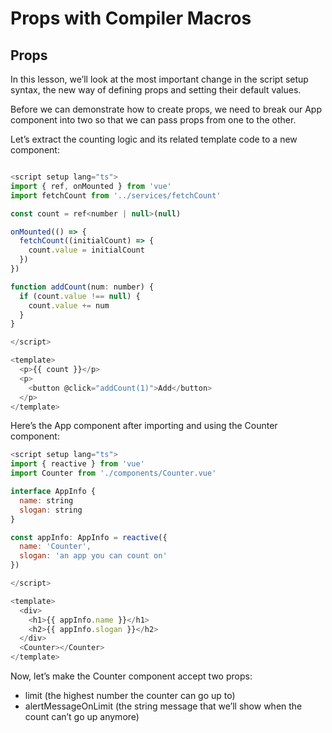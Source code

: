 # Props with Compiler Macros

## Props

In this lesson, we’ll look at the most important change in the script setup syntax, the new way of defining props and setting their default values.

Before we can demonstrate how to create props, we need to break our App component into two so that we can pass props from one to the other.

Let’s extract the counting logic and its related template code to a new component:

```javaScript

<script setup lang="ts">
import { ref, onMounted } from 'vue'
import fetchCount from '../services/fetchCount'

const count = ref<number | null>(null)

onMounted(() => {
  fetchCount((initialCount) => {
    count.value = initialCount
  })
})

function addCount(num: number) {
  if (count.value !== null) {
    count.value += num
  }
}

</script>

<template>
  <p>{{ count }}</p>
  <p>
    <button @click="addCount(1)">Add</button>
  </p>
</template>
```

Here’s the App component after importing and using the Counter component:

```javaScript
<script setup lang="ts">
import { reactive } from 'vue'
import Counter from './components/Counter.vue'

interface AppInfo {
  name: string
  slogan: string
}

const appInfo: AppInfo = reactive({
  name: 'Counter',
  slogan: 'an app you can count on'
})

</script>

<template>
  <div>
    <h1>{{ appInfo.name }}</h1>
    <h2>{{ appInfo.slogan }}</h2>
  </div>
  <Counter></Counter>
</template>
```

Now, let’s make the Counter component accept two props:

- limit (the highest number the counter can go up to)
- alertMessageOnLimit (the string message that we’ll show when the count can’t go up anymore)

